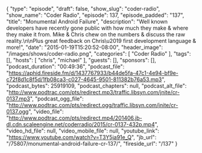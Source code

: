 {
  "type": "episode",
  "draft": false,
  "show_slug": "coder-radio",
  "show_name": "Coder Radio",
  "episode": 137,
  "episode_padded": "137",
  "title": "Monumental Android Failure",
  "description": "Well known developers have recently gone public with how much they make & where they make it from. Mike & Chris chew on the numbers & discuss the raw reality.\n\nPlus great feedback on Chris\u2019 first development language & more!",
  "date": "2015-01-19T15:20:52-08:00",
  "header_image": "/images/shows/coder-radio.png",
  "categories": [
    "Coder Radio"
  ],
  "tags": [],
  "hosts": [
    "chris",
    "michael"
  ],
  "guests": [],
  "sponsors": [],
  "podcast_duration": "00:49:36",
  "podcast_file": "https://aphid.fireside.fm/d/1437767933/b44de5fa-47c1-4e94-bf9e-c72f8d1c8f5d/1fb08ca3-c027-4645-9501-811382b76a53.mp3",
  "podcast_bytes": 25919109,
  "podcast_chapters": null,
  "podcast_alt_file": "http://www.podtrac.com/pts/redirect.mp3/traffic.libsyn.com/jnite/cr-0137.mp3",
  "podcast_ogg_file": "http://www.podtrac.com/pts/redirect.ogg/traffic.libsyn.com/jnite/cr-0137.ogg",
  "video_file": "http://www.podtrac.com/pts/redirect.mp4/201406.jb-dl.cdn.scaleengine.net/coderradio/2015/cr-0137-432p.mp4",
  "video_hd_file": null,
  "video_mobile_file": null,
  "youtube_link": "https://www.youtube.com/watch?v=T3Y5ja91e_Q",
  "jb_url": "/75807/monumental-android-failure-cr-137/",
  "fireside_url": "/137"
}

